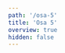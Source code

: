 ```yaml
---
path: '/osa-5'
title: 'Osa 5'
overview: true
hidden: false
---
```


<pages-in-this-section></pages-in-this-section>

<exercises-in-this-section></exercises-in-this-section>
